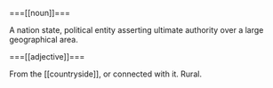 ===[[noun]]===

A nation state, political entity asserting ultimate authority over a large geographical area.

===[[adjective]]===

From the [[countryside]], or connected with it. Rural.